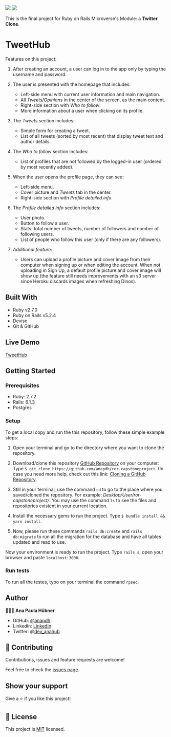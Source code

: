 ![](https://img.shields.io/badge/Microverse-blueviolet) ![](https://img.shields.io/badge/RoR-red)

This is the final project for Ruby on Rails Microverse's Module: a **Twitter Clone**.

# TweetHub
Features on this project:

1. After creating an account, a user can log in to the app only by typing the username and password.

2. The user is presented with the homepage that includes:
    - Left-side menu with current user information and main navigation.
    - All *Tweets/Opinions* in the center of the screen, as the main content.
    - Right-side section with *Who to follow*.
    - More information about a user when clicking on its profile.

3. The *Tweets* section includes:
    - Simple form for creating a tweet.
    - List of all tweets (sorted by most recent) that display tweet text and author details.

4. The *Who to follow* section includes:
    - List of profiles that are not followed by the logged-in user (ordered by most recently added).

5. When the user opens the profile page, they can see:
    - Left-side menu.
    - Cover picture and *Tweets* tab in the center.
    - Right-side section with *Profile detailed info.*

6. The *Profile detailed info* section includes:
    - User photo.
    - Button to follow a user.
    - Stats: total number of tweets, number of followers and number of following users.
    - List of people who follow this user (only if there are any followers).

7. *Additional feature*:
    - Users can upload a profile picture and cover image from their computer when signing up or when editing the account. When not uploading in Sign Up, a default profile picture and cover image will show up (the feature still needs improvements with an s3 server since Heroku discards images when refreshing Dinos).
    
## Built With

- Ruby v2.7.0
- Ruby on Rails v5.2.4
- Devise
- Git & GitHub

## Live Demo

[TweetHub](https://murmuring-forest-99662.herokuapp.com/)


## Getting Started

### Prerequisites

- Ruby: 2.7.2
- Rails: 6.1.3
- Postgres

### Setup

To get a local copy and run the this repository, follow these simple example steps:

1. Open your terminal and go to the directory where you want to clone the repository.

2. Download/clone this repository [GitHub Repository](https://github.com/anapdh/ror-capstoneproject) on your computer: Type `$ git clone https://github.com/anapdh/ror-capstoneproject`.
(In case you need more help, check out this link: [Cloning a GitHub Repository](https://docs.github.com/en/github/creating-cloning-and-archiving-repositories/cloning-a-repository).

3. Still in your terminal, use the command `cd` to go to the place where you saved/cloned the repository. For example: _Desktop/User/ror-capstoneproject/_. You may use the command `ls` to see the files and repositories existent in your current location.

4. Install the necessary gems to run the project. Type `$ bundle install && yarn install`.

5. Now, please run these commands `rails db:create` and `rails db:migrate` to run all the migration for the database and have all tables updated and read to use.

Now your environment is ready to run the project. Type `rails s`, open your browser and paste `localhost:3000`.
### Run tests
To run all the testes, typo on your terminal the command `rpsec`.

## Author

👩🏼‍💻 **Ana Paula Hübner**

- GitHub: [@anapdh](https://github.com/anapdh)
- LinkedIn: [LinkedIn](https://www.linkedin.com/in/anapdh)
- Twitter: [@dev_anahub](https://twitter.com/dev_anahub)

## 🤝 Contributing

Contributions, issues and feature requests are welcome!

Feel free to check the [issues page](https://github.com/anapdh/ror-capstoneproject/issues).

## Show your support

Give a ⭐️ if you like this project!

## 📝 License

This project is [MIT](./LICENSE) licensed.
